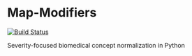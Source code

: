 # Map-Modifiers

[![Build Status](https://img.shields.io/travis/com/zietzm/map-modifiers.svg?logo=travis)](https://travis-ci.com/zietzm/map-modifiers)

Severity-focused biomedical concept normalization in Python
